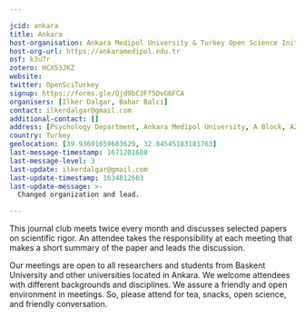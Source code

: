 ```yaml
---

jcid: ankara
title: Ankara
host-organisation: Ankara Medipol University & Turkey Open Science Initiation
host-org-url: https://ankaramedipol.edu.tr
osf: k3u7r
zotero: HCX53JKZ
website: 
twitter: OpenSciTurkey
signup: https://forms.gle/Qjd9bC3Ff5DvG6FCA
organisers: [Ilker Dalgar, Bahar Balci]
contact: ilkerdalgar@gmail.com
additional-contact: []
address: [Psychology Department, Ankara Medipol University, A Block, A214, Altindag, Ankara]
country: Turkey
geolocation: [39.93601659603629, 32.84545183181763]
last-message-timestamp: 1671201688
last-message-level: 3
last-update: ilkerdalgar@gmail.com
last-update-timestamp: 1634812603
last-update-message: >-
  Changed organization and lead. 

---
```


This journal club meets twice every month and discusses selected papers on scientific rigor. An attendee takes the responsibility at each meeting that makes a short summary of the paper and leads the discussion.

Our meetings are open to all researchers and students from Baskent University and other universities located in Ankara. We welcome attendees with different backgrounds and disciplines. We assure a friendly and open environment in meetings. So, please attend for tea, snacks, open science, and friendly conversation.
